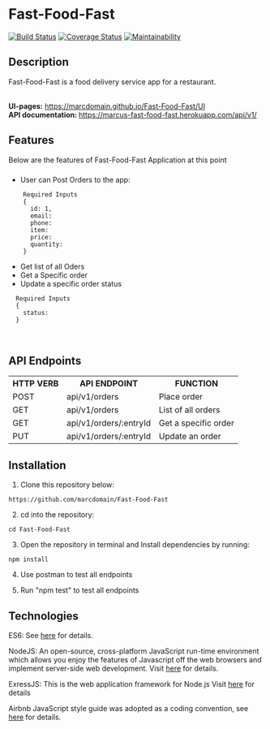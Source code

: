 # Fast-Food-Fast
[![Build Status](https://travis-ci.org/marcdomain/Fast-Food-Fast.svg?branch=develop)](https://travis-ci.org/marcdomain/Fast-Food-Fast) [![Coverage Status](https://coveralls.io/repos/github/marcdomain/Fast-Food-Fast/badge.svg?branch=develop)](https://coveralls.io/github/marcdomain/Fast-Food-Fast?branch=develop) [![Maintainability](https://api.codeclimate.com/v1/badges/2d74b6d3d4da8005455f/maintainability)](https://codeclimate.com/github/marcdomain/Fast-Food-Fast/maintainability)

## Description
Fast-Food-Fast​ is a food delivery service app for a restaurant.

<br/><b>UI-pages:</b> https://marcdomain.github.io/Fast-Food-Fast/UI
 <br/><b> API documentation: </b> https://marcus-fast-food-fast.herokuapp.com/api/v1/

## Features
Below are the features of Fast-Food-Fast Application at this point


###
- User can Post Orders to the app:
```
    Required Inputs
    {
      id: 1,
      email:
      phone:
      item:
      price:
      quantity:
    }
```
- Get list of all Oders<br/>
- Get a Specific order<br/>
- Update a specific order status
```
  Required Inputs
  {
    status:
  }
```
<br/>

## API Endpoints

<table>

<tr><th>HTTP VERB</th><th>API ENDPOINT</th><th>FUNCTION</th></tr>

<tr><td>POST</td> <td>api/v1/orders</td>  <td>Place order</td></tr>

<tr><td>GET</td> <td>api/v1/orders</td>  <td>List of all orders</td></tr>

<tr><td>GET</td> <td>api/v1/orders/:entryId</td>  <td>Get a specific order</td></tr>

<tr><td>PUT</td> <td>api/v1/orders/:entryId</td> <td>Update an order</td></tr>

</table>

## Installation
1. Clone this repository below:
```
https://github.com/marcdomain/Fast-Food-Fast
```
2. cd into the repository:
```
cd Fast-Food-Fast
```
3. Open the repository in terminal and Install dependencies by running:
```
npm install
```
4. Use postman to test all endpoints

5. Run "npm test" to test all endpoints


## Technologies

ES6: See [here](https://en.wikipedia.org/wiki/ECMAScript) for details.

NodeJS: An open-source, cross-platform JavaScript run-time environment which allows you enjoy the features of Javascript off the web browsers and implement server-side web development. Visit [here](https://nodejs.org/en/) for details.

ExressJS: This is the web application framework for Node.js Visit [here](https://expressjs.com) for details

Airbnb JavaScript style guide was adopted as a coding convention, see [here](https://github.com/airbnb/javascript) for details.
